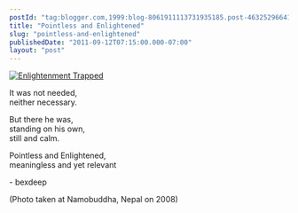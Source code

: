 ```yaml
---
postId: "tag:blogger.com,1999:blog-8061911113731935185.post-4632529664125063135"
title: "Pointless and Enlightened"
slug: "pointless-and-enlightened"
publishedDate: "2011-09-12T07:15:00.000-07:00"
layout: "post"
---
```


[![Enlightenment
Trapped](http://farm2.static.flickr.com/1047/3165373797_c5a09f9e80_z.jpg?zz=1)](http://www.flickr.com/photos/32823845@N02/3165373797/
"Enlightenment Trapped by bexdeep, on Flickr")  
  
It was not needed,  
neither necessary.  
  
But there he was,  
standing on his own,  
still and calm.  
  
Pointless and Enlightened,  
meaningless and yet relevant  
  
\- bexdeep  
  
(Photo taken at Namobuddha, Nepal on 2008)  
  

